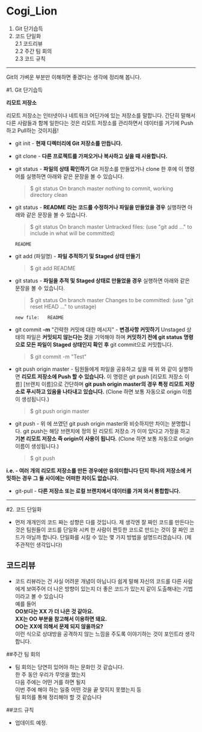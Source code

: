 # Cogi_Lion
1. Git 단기습득
2. 코드 단일화<br>
2.1 코드리뷰<br>
2.2 주간 팀 회의<br>
2.3 코드 규칙
---
Git의 가벼운 부분만 이해하면 좋겠다는 생각에 정리해 봅니다.

#1. Git 단기습득

**리모트 저장소**

리모트 저장소는 인터넷이나 네트워크 어딘가에 있는 저장소를 말합니다. 간단히 말해서 다른 사람들과 함께 일한다는 것은 리모트 저장소를 관리하면서 데이터를 거기에 Push하고 Pull하는 것이지욥!

- git init - **현재 디렉터리에 Git 저장소를 만듭니다.**

- git clone - **다른 프로젝트를 가져오거나 복사하고 싶을 때 사용합니다.**

- git status - **파일의 상태 확인하기** Git 저장소를 만들었거나 clone 한 후에 이 명령어를 실행하면 아래와 같은 문장을 볼 수 있습니다.

  > $ git status
  On branch master
  nothing to commit, working directory clean

- git status - **README 라는 코드를 수정하거나 파일을 만들었을 경우** 실행하면 아래와 같은 문장을 볼 수 있습니다.

  >$ git status
  On branch master
  Untracked files:
  (use "git add <file>..." to include in what will be committed)

      README

- git add (파일명) - **파일 추적하기 및 Staged 상태 만들기**

  >$ git add README

- git status - **파일을 추적 및 Staged 상태로 만들었을 경우** 실행하면 아래와 같은 문장을 볼 수 있습니다.

  >$ git status
  On branch master
  Changes to be committed:
  (use "git reset HEAD <file>..." to unstage)

      new file:   README

- git commit **-m** "간략한 커밋에 대한 메시지" - **변경사항 커밋하기** Unstaged 상태의 파일은 **커밋되지 않는다는 것**을 기억해야 하며
**커밋하기 전에 git status 명령으로 모든 파일이 Staged 상태인지 확인 후** git commit으로 커밋합니다.

  >$ git commit -m "Test"

- git push origin master - 팀원들에게 파일을 공유하고 싶을 때 위 와 같이 실행하면 **리모트 저장소에 Push 할 수 있습니다.** 이 명령은 git push [리모트 저장소 이름] [브랜치 이름]으로 간단하며 **git push origin master의 경우 특정 리모트 저장소로 푸시하고 있음을 나타내고 있습니다.**
(Clone 하면 보통 자동으로 origin 이름이 생성됩니다.)

  >$ git push origin master

- git push - 위 에 쓰였던 git push origin master와 비슷하지만 차이는 분명합니다. git push는 해당 브랜치에 정의 된 리모트 저장소 가 이미 있다고 가정을 하고 **기본 리모트 저장소 즉 origin이 사용이 됩니다.** (Clone 하면 보통 자동으로 origin 이름이 생성됩니다.)

  >$ git push

**i.e. - 여러 개의 리모트 저장소를 만든 경우에만 유의미합니다 단지 하나의 저장소에 커밋하는 경우 그 둘 사이에는 어떠한 차이도 없습니다.**

- git-pull - **다른 저장소 또는 로컬 브랜치에서 데이터를 가져 와서 통합합니다.** 
---

#2. 코드 단일화
- 먼저 개개인의 코드 짜는 성향은 다를 것입니다. 제 생각엔 잘 짜인 코드를 만든다는 것은
팀원들이 코드를 단일화 시켜 한 사람이 짠듯한 코드로 만드는 것이 잘 짜인 코드가 아닐까 합니다.
단일화를 시킬 수 있는 몇 가지 방법을 설명드리겠습니다. (제 주관적인 생각입니다)

## 코드리뷰
- 코드 리뷰라는 건 사실 어려운 개념이 아닙니다 쉽게 말해 자신의 코드를 다른 사람에게 보여주어
더 나은 방향이 있는지 더 좋은 코드가 있는지 같이 도출해내는 기법이라고 볼 수 있습니다<br>
예를 들어<br>
**OO보다는 XX 가 더 나은 것 같아요.**<br>
**XX는 OO 부분을 참고해서 이용하면 돼요.**<br>
**OO는 XX에 의해서 문제 되지 않을까요?**<br>
이런 식으로 상대방을 공격하지 않는 느낌을 주도록 이야기하는 것이 포인트라 생각합니다.

##주간 팀 회의

- 팀 회의는 당연히 있어야 하는 문화인 것 같습니다.<br>
한 주 동안 우리가 무엇을 했는지<br>
다음 주에는 어떤 거를 하면 될지<br>
이번 주에 해야 하는 일중 어떤 것을 끝 맞히지 못했는지 등<br>
팀 회의를 통해 정리해야 할 것 같습니다

##코드 규칙

- 업데이트 예정.


